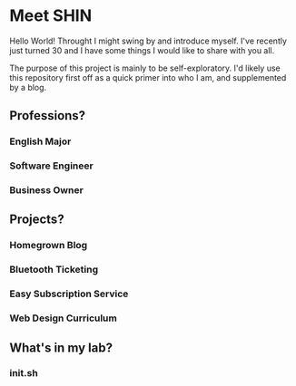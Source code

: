 # Meet SHIN

Hello World! Throught I might swing by and introduce myself. I've recently just turned 30 and I have some things I would like to share with you all.

The purpose of this project is mainly to be self-exploratory. I'd likely use this repository first off as a quick primer into who I am, and supplemented by a blog.


## Professions?
### English Major
### Software Engineer
### Business Owner

## Projects?
### Homegrown Blog
### Bluetooth Ticketing
### Easy Subscription Service
### Web Design Curriculum

## What's in my lab?
### init.sh
